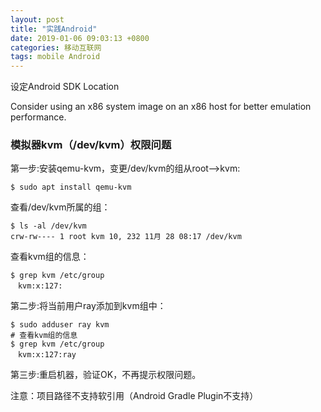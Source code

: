 ```yaml
---
layout: post
title: "实践Android"
date: 2019-01-06 09:03:13 +0800
categories: 移动互联网
tags: mobile Android
---
```




设定Android SDK Location



Consider using an x86 system image on an x86 host for better emulation performance.



### 模拟器kvm（/dev/kvm）权限问题

第一步:安装qemu-kvm，变更/dev/kvm的组从root-->kvm:

```shell
$ sudo apt install qemu-kvm
```

查看/dev/kvm所属的组：

```shell
$ ls -al /dev/kvm
crw-rw---- 1 root kvm 10, 232 11月 28 08:17 /dev/kvm
```

查看kvm组的信息：

```shell
$ grep kvm /etc/group
　kvm:x:127:
```

第二步:将当前用户ray添加到kvm组中：

```shell
$ sudo adduser ray kvm
# 查看kvm组的信息
$ grep kvm /etc/group
　kvm:x:127:ray
```

第三步:重启机器，验证OK，不再提示权限问题。



注意：项目路径不支持软引用（Android Gradle Plugin不支持）

​    